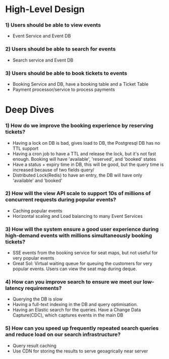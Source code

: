 # High-Level Design

### 1) Users should be able to view events
  - Event Service and Event DB
    
### 2) Users should be able to search for events
  - Search service and Event DB

### 3) Users should be able to book tickets to events
  - Booking Service and DB, have a booking table and a Ticket Table
  - Payment processor/service to process payments

# Deep Dives

### 1) How do we improve the booking experience by reserving tickets?
  - Having a lock on DB is bad, gives load to DB, the Postgresql DB has no TTL support
  - Having a cron job to have a TTL and release the lock, but it's not fast enough. Booking will have 'available', 'reserved', and 'booked' states
  - Have a status + expiry time in DB, this will be good, but the query time is increased because of two fields query/
  - Distributed Lock(Redis) to have an entry, the DB will have only 'available' and 'booked'

### 2) How will the view API scale to support 10s of millions of concurrent requests during popular events?
  - Caching popular events
  - Horizontal scaling and Load balancing to many Event Services
 
### 3) How will the system ensure a good user experience during high-demand events with millions simultaneously booking tickets?
  - SSE events from the booking service for seat maps, but not useful for very popular events
  - Great Sol: Virtual waiting queue for queuing the customers for very popular events. Users can view the seat map during deque.
    
### 4) How can you improve search to ensure we meet our low-latency requirements?
  - Querying the DB is slow
  - Having a full-text indexing in the DB and query optimisation.
  - Having an Elastic search for the queries. Have a Change Data Capture(CDC), which captures events in the main DB
    
### 5) How can you speed up frequently repeated search queries and reduce load on our search infrastructure?
  - Query result caching
  - Use CDN for storing the results to serve geoagrically near server
